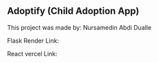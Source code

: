 ## Adoptify (Child Adoption App)

This project was made by: Nursamedin Abdi Dualle

Flask Render Link: 

React vercel Link: 
